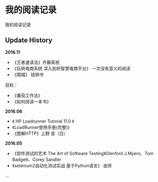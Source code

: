 # 我的阅读记录

我的阅读记录

## Update History

**2016.11**

- 《王者速读法》齐藤英祝
- 《玩转电商系统 深入剖析智慧电商平台》 一次没有意义的阅读
- 《围城》 钱钟书

目标：

- 《番茄工作法》
- 《如何阅读一本书》

**2016.06**

- 《 HP Loadrunner Tutorial 11.0 》
- 《LoadRunner使用手册(完整)》
- 《图解HTTP》上野 宣（日）


**2016.05**

- 《软件测试的艺术 The Art of Software Testing》Glenford J.Myers、Tom Badgett、Corey Sandler
- 《selenium2自动化测试实战 基于Python语言》 虫师

...